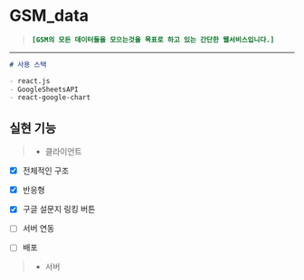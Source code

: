 # GSM_data

> ```ini
> [GSM의 모든 데이터들을 모으는것을 목표로 하고 있는 간단한 웹서비스입니다.]
> ```

---

```md
# 사용 스택

- react.js
- GoogleSheetsAPI
- react-google-chart
```

## 실현 기능

> - 클라이언트

- [x] 전체적인 구조

- [x] 반응형

- [x] 구글 설문지 링킹 버튼

- [ ] 서버 연동

- [ ] 배포

> - 서버
